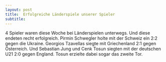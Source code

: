 ```yaml
---
layout: post
title:  Erfolgreiche Länderspiele unserer Spieler
subtitle:  
---
```


4 Spieler waren diese Woche bei Länderspielen unterwegs. Und diese endeten recht erfolgreich. Pirmin Schwegler holte mit der Schweiz ein 2:2 gegen die Ukraine. Georgios Tzavellas siegte mit Griechenland 2:1 gegen Österreich. Und Sebastian Jung und Cenk Tosun siegten mit der deutschen U21 2:0 gegen England. Tosun erzielte dabei sogar das zweite Tor.


